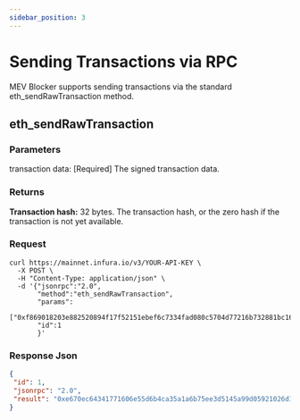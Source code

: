```yaml
---
sidebar_position: 3
---
```


# Sending Transactions via RPC

MEV Blocker supports sending transactions via the standard eth_sendRawTransaction method.

## eth_sendRawTransaction

### Parameters​

transaction data: [Required] The signed transaction data.

### Returns​

**Transaction hash:** 32 bytes. The transaction hash, or the zero hash if the transaction is not yet available.

### Request​

```shell
curl https://mainnet.infura.io/v3/YOUR-API-KEY \
  -X POST \
  -H "Content-Type: application/json" \
  -d '{"jsonrpc":"2.0",
       "method":"eth_sendRawTransaction",
       "params": 
           ["0xf869018203e882520894f17f52151ebef6c7334fad080c5704d77216b732881bc16d674ec80000801ba02da1c48b670996dcb1f447ef9ef00b33033c48a4fe938f420bec3e56bfd24071a062e0aa78a81bf0290afbc3a9d8e9a068e6d74caa66c5e0fa8a46deaae96b0833"],
       "id":1
       }'
```

### Response​ Json

```json
{
 "id": 1,
 "jsonrpc": "2.0",
 "result": "0xe670ec64341771606e55d6b4ca35a1a6b75ee3d5145a99d05921026d1527331"
}
```
